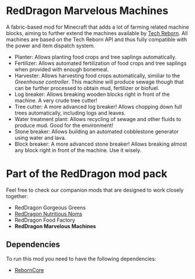 # RedDragon Marvelous Machines

A fabric-based mod for Minecraft that adds a lot of farming related machine blocks, aiming to further extend the machines available by [Tech Reborn](https://github.com/TechReborn/TechReborn). All machines are based on the Tech Reborn API and thus fully compatible with the power and item dispatch system.

* Planter: Allows planting food crops and tree saplings automatically.
* Fertilizer: Allows automated fertilization of food crops and tree saplings when provided with enough bonemeal.
* Harvester: Allows harvesting food crops automatically, similiar to the *Greenhouse controller*. This machine will produce sewage though that can be further processed to obtain mud, fertilizer or biofuel.
* Log breaker: Allows breaking wooden blocks right in front of the machine. A very crude tree cutter!
* Tree cutter: A more advanced log breaker! Allows chopping down full trees automatically, including logs and leaves.
* Water treatment plant: Allows recycling of sewage and other fluids to produce mud. Good for the environment!
* Stone breaker: Allows building an automated cobblestone generator using water and lava.
* Block breaker: A more advanced stone breaker! Allows breaking almost any block right in front of the machine. Use it wisely.

# Part of the RedDragon mod pack
Feel free to check our companion mods that are designed to work closely together:

* RedDragon Gorgeous Greens
* [RedDragon Nutritious Noms](https://github.com/SophiaAska/RedDragon-Nutritious-Noms)
* RedDragon Food Factory
* **RedDragon Marvelous Machines**

## Dependencies

To run this mod you need to have the following dependencies:

* [RebornCore](https://github.com/TechReborn/RebornCore)
